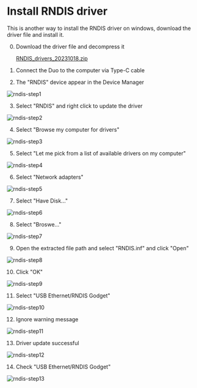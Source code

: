# Install RNDIS driver

This is another way to install the RNDIS driver on windows, download the driver file and install it.

0. Download the driver file and decompress it

   [RNDIS_drivers_20231018.zip](https://github.com/milkv-duo/duo-files/raw/master/RNDIS_drivers_20231018.zip)

1. Connect the Duo to the computer via Type-C cable

2. The "RNDIS" device appear in the Device Manager

![rndis-step1](/docs/duo/rndis-b1.png)

3. Select "RNDIS" and right click to update the driver

![rndis-step2](/docs/duo/rndis-b2.png)

4. Select "Browse my computer for drivers"

![rndis-step3](/docs/duo/rndis-b3.png)

5. Select "Let me pick from a list of available drivers on my computer"

![rndis-step4](/docs/duo/rndis-b4.png)

6. Select "Network adapters"

![rndis-step5](/docs/duo/rndis-b5.png)

7. Select "Have Disk..."

![rndis-step6](/docs/duo/rndis-b6.png)

8. Select "Broswe..."

![rndis-step7](/docs/duo/rndis-b7.png)

9. Open the extracted file path and select "RNDIS.inf" and click "Open"

![rndis-step8](/docs/duo/rndis-b8.png)

10. Click "OK"

![rndis-step9](/docs/duo/rndis-b9.png)

11. Select "USB Ethernet/RNDIS Godget"

![rndis-step10](/docs/duo/rndis-b10.png)

12. Ignore warning message

![rndis-step11](/docs/duo/rndis-b11.png)

13. Driver update successful

![rndis-step12](/docs/duo/rndis-b12.png)

14. Check "USB Ethernet/RNDIS Godget"

![rndis-step13](/docs/duo/rndis-b13.png)
